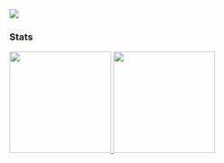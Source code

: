 <img src="https://badges.pufler.dev/visits/Slowmoney/Slowmoney?style=flat-square&color=6875f5&logo=github" />

### Stats

<a href="https://github.com/Slownoney">
  <img height="180em" src="https://github-readme-stats-eight-theta.vercel.app/api?username=Slowmoney&show_icons=true&theme=vue-dark&include_all_commits=true&count_private=true" />
  <img height="180em" src="https://github-readme-stats-eight-theta.vercel.app/api/top-langs/?username=Slowmoney&layout=compact&exclude_lang=java+r&theme=vue-dark" />
</a>
